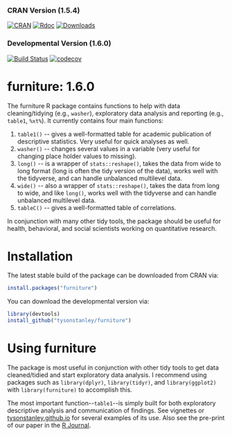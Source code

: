 
### CRAN Version (1.5.4)

[![CRAN](http://www.r-pkg.org/badges/version/furniture)](http://www.r-pkg.org/badges/version/furniture)
[![Rdoc](http://www.rdocumentation.org/badges/version/furniture)](http://www.rdocumentation.org/packages/furniture)
[![Downloads](http://cranlogs.r-pkg.org/badges/grand-total/furniture)](http://cranlogs.r-pkg.org/badges/grand-total/furniture)

### Developmental Version (1.6.0)

[![Build Status](https://travis-ci.org/TysonStanley/furniture.svg?branch=master)](https://travis-ci.org/TysonStanley/furniture)
[![codecov](https://codecov.io/gh/tysonstanley/furniture/branch/master/graph/badge.svg)](https://codecov.io/gh/tysonstanley/furniture)

# furniture: 1.6.0

The furniture R package contains functions to help with data cleaning/tidying (e.g., `washer`), exploratory data analysis and reporting (e.g., `table1`, `%xt%`). It currently contains four main functions:

1. `table1()` -- gives a well-formatted table for academic publication of descriptive statistics. Very useful for quick analyses as well. 
2. `washer()` -- changes several values in a variable (very useful for changing place holder values to missing).
3. `long()` -- is a wrapper of `stats::reshape()`, takes the data from wide to long format (long is often the tidy version of the data), works well with the tidyverse, and can handle unbalanced multilevel data.
4. `wide()` -- also a wrapper of `stats::reshape()`, takes the data from long to wide, and like `long()`, works well with the tidyverse and can handle unbalanced multilevel data.
5. `tableC()` -- gives a well-formatted table of correlations.

In conjunction with many other tidy tools, the package should be useful for health, behavioral, and social scientists working on quantitative research.

# Installation

The latest stable build of the package can be downloaded from CRAN via:

```r
install.packages("furniture")
```
You can download the developmental version via:

```r
library(devtools)
install_github("tysonstanley/furniture")
```

# Using furniture

The package is most useful in conjunction with other tidy tools to get data cleaned/tidied and start exploratory data analysis. I recommend using packages such as `library(dplyr)`, `library(tidyr)`, and `library(ggplot2)` with `library(furniture)` to accomplish this.

The most important function--`table1`--is simply built for both exploratory descriptive analysis and communication of findings. See vignettes or [tysonstanley.github.io](https://tysonstanley.github.io/) for several examples of its use. Also see the pre-print of our paper in the [R Journal](https://journal.r-project.org/archive/2017/RJ-2017-037/RJ-2017-037.pdf).

